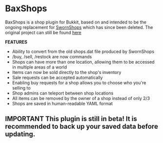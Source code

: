 BaxShops
=========

BaxShops is a shop plugin for Bukkit, based on and intended to be the ongoing replacement for [SwornShops](https://github.com/nathan/shops)
which has since been deleted. The original project can still be found [here](https://web.archive.org/web/20180611033644/https://github.com/nathan/shops)

**FEATURES**
* Ability to convert from the old shops.dat file produced by SwornShops
* /buy, /sell, /restock are now commands
* Shops can have more than one location, allowing them to be accessed in multiple areas of a world
* Items can now be sold directly to the shop's inventory
* Sale requests can be accepted automatically
* Enabling buy requests for a shop allows you to choose who you're selling to
* Shop admins can teleport between shop locations
* All items can be removed by the owner of a shop instead of only 2/3
* Shops are saved in human-readable YAML format

**IMPORTANT**
This plugin is still in beta! It is recommended to back up your saved data before updating.
---
